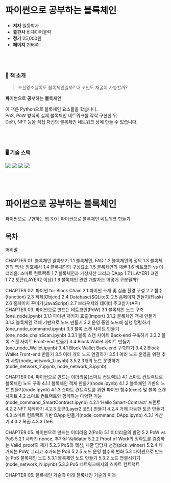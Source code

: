 # 파이썬으로 공부하는 블록체인  
* **저자** 일등박사
* **출판사** 비제이퍼블릭
* **정가** 25,000원
* **페이지** 296쪽
<br/> <br/> <br/> <br/> 
### 📖 책 소개
> 조선왕조실록도 블록체인일까? 내 코인도 채굴이 가능할까?  
  
**파**이썬으로 **공**부하는 **블**록체인  
   
이 책은 Python으로 블록체인 요소들을 학습니다.  
PoS, PoW 방식의 실제 블록체인 네트워크를 각각 구현한 뒤  
DeFi, NFT 등을 직접 자신의 블록체인 네트워크 상에 만들 수 있습니다.
<br/> <br/> <br/> <br/> 
### 🖥️ 기술 스택  
<img src="https://img.shields.io/badge/python-3776AB?style=for-the-badge&logo=python&logoColor=white"> <img src="https://img.shields.io/badge/SQLite-003B57?style=for-the-badge&logo=SQLite&logoColor=white"> <img src="https://img.shields.io/badge/flask-000000?style=for-the-badge&logo=flask&logoColor=white"> <img src="https://img.shields.io/badge/javascript-F7DF1E?style=for-the-badge&logo=javascript&logoColor=black"> 

<br><br>

# 파이썬으로 공부하는 블록체인

파이썬으로 구현하는 웹 3.0 |  파이썬으로 블록체인 네트워크 만들기

## 목차

머리말

CHAPTER 01. 블록체인 알아보기
1.1 블록체인, FAQ
1.2 블록체인의 정의
1.3 블록체인의 핵심: 암호해시
1.4 블록체인의 구성요소
1.5 블록체인의 채굴
1.6 비트코인 vs 이더리움: 스마트 컨트랙트
1.7 블록체인과 가상자산 그리고 DApp
1.7.1 LAYER1 코인
1.7.2 토큰(LAYER2 이상)
1.8 블록체인 관련 개발자는 어떻게 구분될까?

CHAPTER 02. 파이썬 for Block Chain
2.1 파이썬 소개 및 실습 환경 구성
2.2 함수(function)
2.3 객체(Object)
2.4 Database(SQLite3)
2.5 홈페이지 만들기(Flask)
2.6 홈페이지 꾸미기(JavaScript)
2.7 브라우저와 데이터 주고받기(API)
 
CHAPTER 03. 파이썬으로 만드는 비트코인(PoW)
3.1 블록체인 노드 구축(one_node.ipynb)
3.1.1 파이썬 패키지 호출(import)
3.1.2 블록체인 객체 만들기
3.1.3 블록체인 객체 기반으로 노드 만들기
3.2 운영 중인 노드에 실행 명령하기(one_node_command.ipynb)
3.3 블록 스캔 사이트 만들기(one_node_chainScan.ipynb)
3.3.1 블록 스캔 사이트 Back-end 구축하기
3.3.2 블록 스캔 사이트 Front-end 만들기
3.4 Block Wallet 사이트 만들기(one_node_Wallet.ipynb)
3.4.1 Block Wallet Back-end 구축하기
3.4.2 Block Wallet Front-end 만들기
3.5 여러 개의 노드 연결하기
3.5.1 여러 노드 운영을 위한 추가 사항(node_network_1.ipynb)
3.5.2 3개의 노드 운영하기(node_network_2.ipynb, node_network_3.ipynb)

CHAPTER 04. 파이썬으로 만드는 이더리움(스마트 컨트랙트)
4.1 스마트 컨트랙트로 블록체인 노드 구축
4.1.1 블록체인 객체 만들기(node.ipynb)
4.1.2 블록체인 기반의 노드 만들기(node.ipynb)
4.1.3 스마트 컨트랙트를 위한 파이썬 함수(exec) 및 블록 스캔 사이트
4.2 스마트 컨트랙트와 함께하는 다양한 기능(node_command_SmartContract.ipynb)
4.2.1 ‘Hello Smart-Contract’ 프린트
4.2.2 NFT 제작하기
4.2.3 토큰(Layer2 코인) 만들기
4.2.4 거래 가능한 토큰 만들기
4.3 스마트 컨트랙트 기반 DApp 만들기(node_command_DApp.ipynb)
4.3.1 계산기
4.3.2 복권
4.3.3 DeFi

CHAPTER 05. 파이썬으로 만드는 이더리움 2(PoS)
5.1 이더리움의 발전
5.2 PoW vs PoS
5.2.1 사라진 nonce, 추가된 Validator
5.2.2 Proof of Work의 정확도를 검증하는 Valid_proof의 제거
5.2.3 PoS의 핵심, 채굴 담당자 선정(pick_winner)
5.2.4 제거되는 PoW, 그리고 추가되는 PoS
5.2.5 노드 운영 함수의 변화
5.3 파이썬으로 만드는 PoS 블록체인 노드
5.3.1 블록체인 노드 만들기
5.3.2 노드 연결시키기(node_network_N.ipynb)
5.3.3 PoS 네트워크에서의 스마트 컨트랙트

CHAPTER 06. 블록체인 기술의 미래
블록체인 기술의 미래
